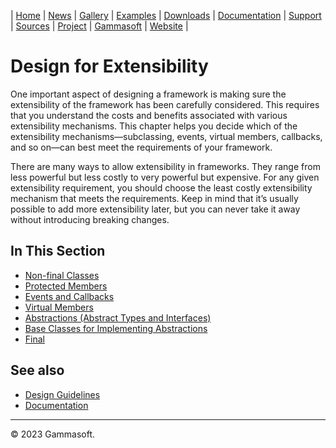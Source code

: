 | [Home](home.md) | [News](news.md) | [Gallery](gallery.md) | [Examples](examples.md) | [Downloads](downloads.md) | [Documentation](documentation.md) | [Support](support.md) | [Sources](https://github.com/gammasoft71/xtd) | [Project](https://sourceforge.net/projects/xtdpro/) | [Gammasoft](gammasoft.md) | [Website](https://gammasoft71.wixsite.com/xtdpro) |

# Design for Extensibility

One important aspect of designing a framework is making sure the extensibility of the framework has been carefully considered. This requires that you understand the costs and benefits associated with various extensibility mechanisms. This chapter helps you decide which of the extensibility mechanisms—subclassing, events, virtual members, callbacks, and so on—can best meet the requirements of your framework.

There are many ways to allow extensibility in frameworks. They range from less powerful but less costly to very powerful but expensive. For any given extensibility requirement, you should choose the least costly extensibility mechanism that meets the requirements. Keep in mind that it’s usually possible to add more extensibility later, but you can never take it away without introducing breaking changes.

## In This Section

* [Non-final Classes](non-final_classes.md)
* [Protected Members](protected_members.md)
* [Events and Callbacks](events_and_callbacks.md)
* [Virtual Members](virtual_members.md)
* [Abstractions (Abstract Types and Interfaces)](abstractions_abstract_types_and_interfaces.md)
* [Base Classes for Implementing Abstractions](base_classes_for_implementing_abstractions.md)
* [Final](final.md)

## See also

* [Design Guidelines](design_guidelines.md)
* [Documentation](documentation.md)

______________________________________________________________________________________________

© 2023 Gammasoft.
